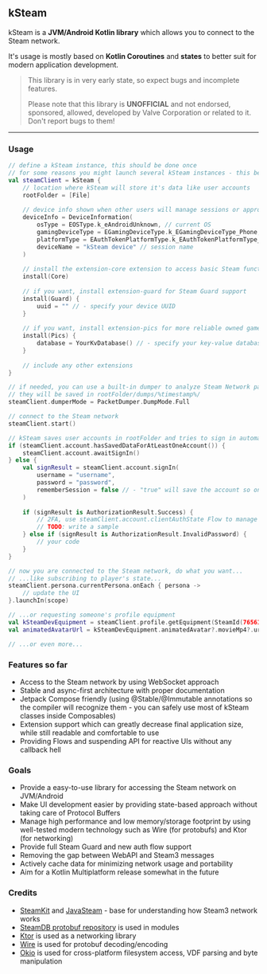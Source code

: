 kSteam
---

kSteam is a **JVM/Android Kotlin library** which allows you to connect to the Steam network.

It's usage is mostly based on **Kotlin Coroutines** and **states** to better suit for modern application development.

> This library is in very early state, so expect bugs and incomplete features.
> 
> Please note that this library is **UNOFFICIAL** and not endorsed, sponsored, allowed, developed by Valve Corporation or related to it. Don't report bugs to them!
---

### Usage

```kotlin
// define a kSteam instance, this should be done once
// for some reasons you might launch several kSteam instances - this behavior is not tested
val steamClient = kSteam {
    // location where kSteam will store it's data like user accounts
    rootFolder = [File]
    
    // device info shown when other users will manage sessions or approve this one
    deviceInfo = DeviceInformation(
        osType = EOSType.k_eAndroidUnknown, // current OS
        gamingDeviceType = EGamingDeviceType.k_EGamingDeviceType_Phone, // device type
        platformType = EAuthTokenPlatformType.k_EAuthTokenPlatformType_SteamClient, // don't change this
        deviceName = "kSteam device" // session name
    )
    
    // install the extension-core extension to access basic Steam functions (profiles, news, etc)
    install(Core)
    
    // if you want, install extension-guard for Steam Guard support
    install(Guard) {
        uuid = "" // - specify your device UUID
    }
    
    // if you want, install extension-pics for more reliable owned games metadata and library management
    install(Pics) {
        database = YourKvDatabase() // - specify your key-value database implementation
    }
    
    // include any other extensions
}

// if needed, you can use a built-in dumper to analyze Steam Network packets
// they will be saved in rootFolder/dumps/%timestamp%/
steamClient.dumperMode = PacketDumper.DumpMode.Full

// connect to the Steam network
steamClient.start()

// kSteam saves user accounts in rootFolder and tries to sign in automatically after start()
if (steamClient.account.hasSavedDataForAtLeastOneAccount()) {
    steamClient.account.awaitSignIn()
} else {
    val signResult = steamClient.account.signIn(
        username = "username",
        password = "password",
        rememberSession = false // - "true" will save the account so on the next launch, you could use hasSavedDataForAtLeastOneAccount()
    )
    
    if (signResult is AuthorizationResult.Success) {
        // 2FA, use steamClient.account.clientAuthState Flow to manage it
        // TODO: write a sample
    } else if (signResult is AuthorizationResult.InvalidPassword) {
        // your code
    }
}

// now you are connected to the Steam network, do what you want...
// ...like subscribing to player's state...
steamClient.persona.currentPersona.onEach { persona ->
    // update the UI
}.launchIn(scope)

// ...or requesting someone's profile equipment
val kSteamDevEquipment = steamClient.profile.getEquipment(SteamId(76561198176883618_u))
val animatedAvatarUrl = kSteamDevEquipment.animatedAvatar?.movieMp4?.url // - mostly all of kSteam handlers provide "parsed" and Kotlin-friendly data structures 

// ...or even more...
```

### Features so far
- Access to the Steam network by using WebSocket approach
- Stable and async-first architecture with proper documentation
- Jetpack Compose friendly (using @Stable/@Immutable annotations so the compiler will recognize them - you can safely use most of kSteam classes inside Composables)
- Extension support which can greatly decrease final application size, while still readable and comfortable to use
- Providing Flows and suspending API for reactive UIs without any callback hell

### Goals
- Provide a easy-to-use library for accessing the Steam network on JVM/Android
- Make UI development easier by providing state-based approach without taking care of Protocol Buffers
- Manage high performance and low memory/storage footprint by using well-tested modern technology such as Wire (for protobufs) and Ktor (for networking)
- Provide full Steam Guard and new auth flow support
- Removing the gap between WebAPI and Steam3 messages
- Actively cache data for minimizing network usage and portability
- Aim for a Kotlin Multiplatform release somewhat in the future

### Credits
- [SteamKit](https://github.com/SteamRE/SteamKit/) and [JavaSteam](https://github.com/Longi94/JavaSteam/) - base for understanding how Steam3 network works
- [SteamDB protobuf repository](https://github.com/SteamDatabase/Protobufs/) is used in modules
- [Ktor](https://github.com/ktorio/ktor) is used as a networking library
- [Wire](https://github.com/square/wire) is used for protobuf decoding/encoding
- [Okio](https://github.com/square/okio) is used for cross-platform filesystem access, VDF parsing and byte manipulation